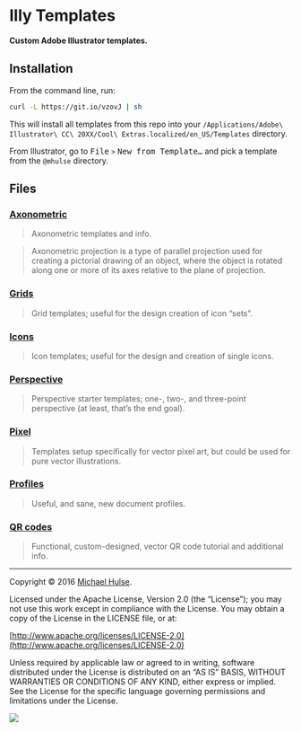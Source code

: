 # Illy Templates

**Custom Adobe Illustrator templates.**

## Installation

From the command line, run:

```bash
curl -L https://git.io/vzovJ | sh
```

This will install all templates from this repo into your `/Applications/Adobe\ Illustrator\ CC\ 20XX/Cool\ Extras.localized/en_US/Templates` directory.

From Illustrator, go to <kbd>File</kbd> `>` <kbd>New from Template…</kbd> and pick a template from the `@mhulse` directory.

## Files

### [Axonometric](axonometric/)

> Axonometric templates and info.
 
> Axonometric projection is a type of parallel projection used for creating a pictorial drawing of an object, where the object is rotated along one or more of its axes relative to the plane of projection.

### [Grids](grids/)

> Grid templates; useful for the design creation of icon “sets”. 

### [Icons](icons/)

> Icon templates; useful for the design and creation of single icons.

### [Perspective](perspective/)

> Perspective starter templates; one-, two-, and three-point perspective (at least, that’s the end goal).

### [Pixel](pixel/)

> Templates setup specifically for vector pixel art, but could be used for pure vector illustrations.

### [Profiles](profiles/)

> Useful, and sane, new document profiles.

### [QR codes](qr/)

> Functional, custom-designed, vector QR code tutorial and additional info.

---

Copyright © 2016 [Michael Hulse](http://mky.io).

Licensed under the Apache License, Version 2.0 (the “License”); you may not use this work except in compliance with the License. You may obtain a copy of the License in the LICENSE file, or at:

[http://www.apache.org/licenses/LICENSE-2.0](http://www.apache.org/licenses/LICENSE-2.0)

Unless required by applicable law or agreed to in writing, software distributed under the License is distributed on an “AS IS” BASIS, WITHOUT WARRANTIES OR CONDITIONS OF ANY KIND, either express or implied. See the License for the specific language governing permissions and limitations under the License.

<img src="https://github.global.ssl.fastly.net/images/icons/emoji/octocat.png">
